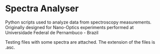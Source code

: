 # Spectra Analyser

Python scripts used to analyze data from spectroscopy measurements.
Originally designed for Nano-Optics experiments performed at Universidade Federal de Pernambuco - Brazil

Testing files with some spectra are attached.
The extension of the files is .asc.
